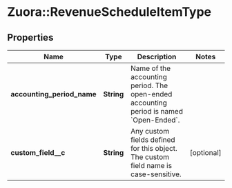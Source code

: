 # Zuora::RevenueScheduleItemType

## Properties
Name | Type | Description | Notes
------------ | ------------- | ------------- | -------------
**accounting_period_name** | **String** | Name of the accounting period. The open-ended accounting period is named &#x60;Open-Ended&#x60;.  | 
**custom_field__c** | **String** | Any custom fields defined for this object. The custom field name is case-sensitive.  | [optional] 


